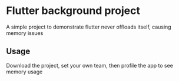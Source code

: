 # Flutter background project

A simple project to demonstrate flutter never offloads itself, causing memory issues

## Usage

Download the project, set your own team, then profile the app to see memory usage


